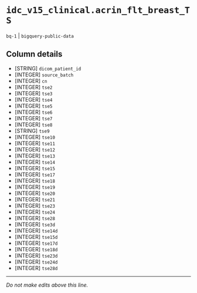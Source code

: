 # `idc_v15_clinical.acrin_flt_breast_TS`
`bq-1` | `bigquery-public-data`

## Column details
* [STRING]    `dicom_patient_id`
* [INTEGER]   `source_batch`
* [INTEGER]   `cn`
* [INTEGER]   `tse2`
* [INTEGER]   `tse3`
* [INTEGER]   `tse4`
* [INTEGER]   `tse5`
* [INTEGER]   `tse6`
* [INTEGER]   `tse7`
* [INTEGER]   `tse8`
* [STRING]    `tse9`
* [INTEGER]   `tse10`
* [INTEGER]   `tse11`
* [INTEGER]   `tse12`
* [INTEGER]   `tse13`
* [INTEGER]   `tse14`
* [INTEGER]   `tse15`
* [INTEGER]   `tse17`
* [INTEGER]   `tse18`
* [INTEGER]   `tse19`
* [INTEGER]   `tse20`
* [INTEGER]   `tse21`
* [INTEGER]   `tse23`
* [INTEGER]   `tse24`
* [INTEGER]   `tse28`
* [INTEGER]   `tse3d`
* [INTEGER]   `tse14d`
* [INTEGER]   `tse15d`
* [INTEGER]   `tse17d`
* [INTEGER]   `tse18d`
* [INTEGER]   `tse23d`
* [INTEGER]   `tse24d`
* [INTEGER]   `tse28d`

-------------------------------------------------------------------------------
*Do not make edits above this line.*
